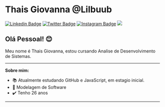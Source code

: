 # Thais Giovanna @Lilbuub

[![Linkedin Badge](https://img.shields.io/badge/-LinkedIn-blue?style=flat&logo=LinkedIn&logoColor=white)](https://www.linkedin.com/)
[![Twitter Badge](https://img.shields.io/badge/-Twitter-1ca0f1?style=flat&logo=Twitter&logoColor=white)](https://twitter.com/)
[![Instagram Badge](https://img.shields.io/badge/-Instagram-C13584?style=flat&logo=Instagram&logoColor=white)](https://www.instagram.com/Lilbuob)
![](https://komarev.com/ghpvc/?username=lilbuub&label=Profile+Views&style=flat&color=C13584)


## Olá Pessoal! 😊

Meu nome é Thais Giovanna, estou cursando Analise de Desenvolvimento de Sistemas.

---

**Sobre mim:**
- 📚 Atualmente estudando GitHub e JavaScript, em estagio inicial.
- 📙 Modelagem de Software
- ✔️ Tenho 26 anos

---
